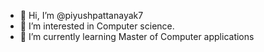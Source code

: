 - 👋 Hi, I’m @piyushpattanayak7
- 👀 I’m interested in Computer science. 
- 🌱 I’m currently learning Master of Computer applications

<!---
piyushpattanayak7/piyushpattanayak7 is a ✨ special ✨ repository because its `README.md` (this file) appears on your GitHub profile.
You can click the Preview link to take a look at your changes.
--->
